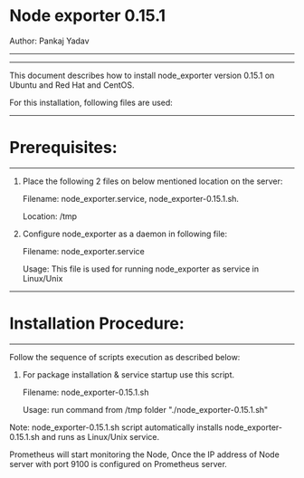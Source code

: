 # Node exporter 0.15.1
 Author: Pankaj Yadav

--------------------------------------------------------------------------------------

--------------------------------------------------------------------------------------

This document describes how to install node_exporter version 0.15.1 on Ubuntu and Red Hat and CentOS.

For this installation, following files are used:

--------------------------------------------------------------------------------------

# Prerequisites: 

--------------------------------------------------------------------------------------

1.  Place the following 2 files  on  below mentioned location on the server:

     Filename: node_exporter.service, node_exporter-0.15.1.sh.

     Location: /tmp

2.  Configure node_exporter as a daemon in following file:

     Filename: node_exporter.service

     Usage: This file is used  for running  node_exporter as service  in  Linux/Unix

--------------------------------------------------------------------------------------

#   Installation Procedure:

--------------------------------------------------------------------------------------

Follow the sequence of scripts execution as described below:

1.  For package installation & service startup use this script.

     Filename: node_exporter-0.15.1.sh

     Usage: run command from /tmp folder  "./node_exporter-0.15.1.sh"

Note: node_exporter-0.15.1.sh script automatically installs node_exporter-0.15.1.sh and runs as  Linux/Unix service.

Prometheus  will start monitoring the Node, Once the IP address of Node server with port 9100  is configured on Prometheus server.
